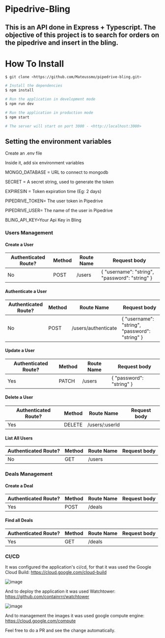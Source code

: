 # Pipedrive-Bling

## This is an API done in Express + Typescript. The objective of this project is to search for orders on the pipedrive and insert in the bling.

# How To Install

```bash
$ git clone <https://github.com/Mateussmo/pipedrive-bling.git>

# Install the dependencies
$ npm install

# Run the application in development mode
$ npm run dev

# Run the application in production mode
$ npm start

# The server will start on port 3000 - <http://localhost:3000>
```

## Setting the environment variables

Create an .env file

Inside it, add six environment variables

MONGO_DATABASE = URL to connect to mongodb

SECRET = A secret string, used to generate the token

EXPIRESIN = Token expiration time (Eg: 2 days)

PIPEDRIVE_TOKEN= The user token in Pipedrive

PIPEDRIVE_USER= The name of the user in Pipedrive

BLING_API_KEY=Your Api Key in Bling

### Users Management

#### Create a User

| Authenticated Route? | Method | Route Name | Request body                                   |
| -------------------- | ------ | ---------- | ---------------------------------------------- |
| No                   | POST   | /users     | { "username": "string", "password": "string" } |

#### Authenticate a User

| Authenticated Route? | Method | Route Name          | Request body                                   |
| -------------------- | ------ | ------------------- | ---------------------------------------------- |
| No                   | POST   | /users/authenticate | { "username": "string", "password": "string" } |

#### Update a User

| Authenticated Route? | Method | Route Name | Request body             |
| -------------------- | ------ | ---------- | ------------------------ |
| Yes                  | PATCH  | /users     | { "password": "string" } |

#### Delete a User

| Authenticated Route? | Method | Route Name     | Request body |
| -------------------- | ------ | -------------- | ------------ |
| Yes                  | DELETE | /users/:userId |              |

#### List All Users

| Authenticated Route? | Method | Route Name | Request body |
| -------------------- | ------ | ---------- | ------------ |
| No                   | GET    | /users     |              |

### Deals Management

#### Create a Deal

| Authenticated Route? | Method | Route Name | Request body |
| -------------------- | ------ | ---------- | ------------ |
| Yes                  | POST   | /deals     |              |

#### Find all Deals

| Authenticated Route? | Method | Route Name | Request body |
| -------------------- | ------ | ---------- | ------------ |
| Yes                  | GET    | /deals     |              |




### CI/CD

It was configured the application's ci/cd, for that it was used the Google Cloud Build: https://cloud.google.com/cloud-build

![image](https://user-images.githubusercontent.com/26530039/104127931-93a65d80-5343-11eb-9535-e5f78bc67bda.png)

And to deploy the application it was used Watchtower: https://github.com/containrrr/watchtower

![image](https://user-images.githubusercontent.com/26530039/104127980-cc463700-5343-11eb-8074-70169d2bf455.png)

And to management the images it was used google compute engine: https://cloud.google.com/compute

Feel free to do a PR and see the change automatically.
